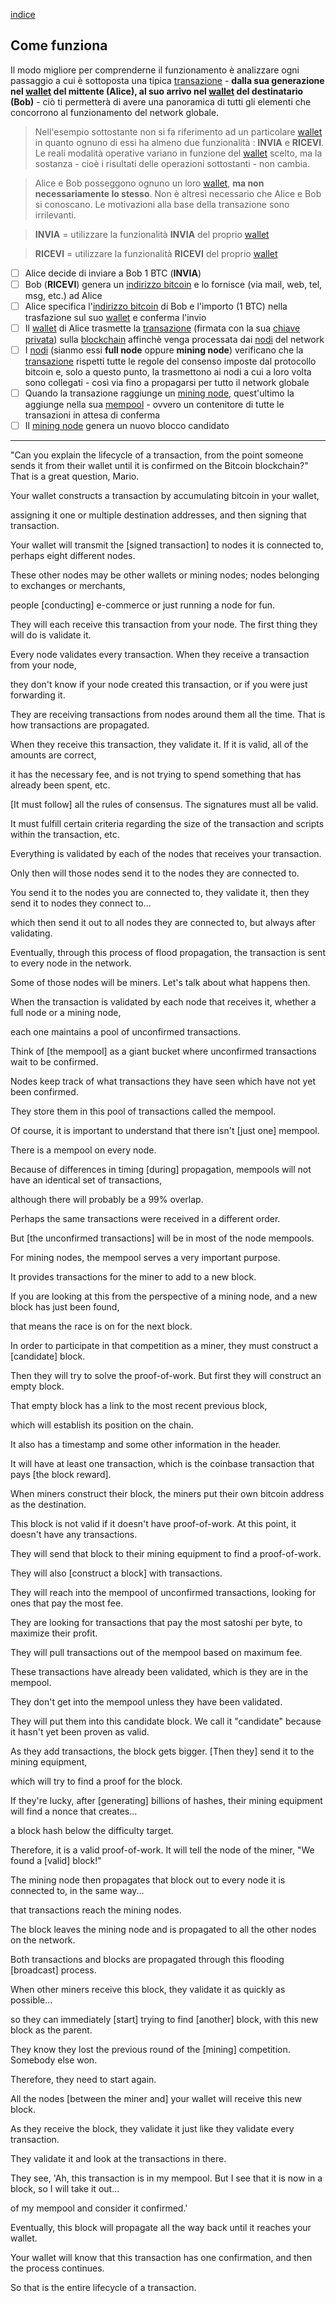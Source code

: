 [indice](README.md)
## Come funziona
Il modo migliore per comprenderne il funzionamento è analizzare ogni passaggio a cui è sottoposta una tipica [transazione](glossario.md#transazione) - __dalla sua generazione nel [wallet](glossario.md#wallet) del mittente  (Alice), al suo arrivo nel [wallet](glossario.md#wallet) del destinatario (Bob)__ - ciò ti permetterà di avere una panoramica di tutti gli elementi che concorrono al funzionamento del network globale.

> Nell'esempio sottostante non si fa riferimento ad un particolare [wallet](glossario.md#wallet) in quanto ognuno di essi ha almeno due funzionalità : __INVIA__ e __RICEVI__. Le reali modalità operative variano in funzione del [wallet](glossario.md#wallet) scelto, ma la sostanza - cioè i risultati delle operazioni sottostanti - non cambia.

> Alice e Bob posseggono ognuno un loro [wallet](glossario.md#wallet), __ma non necessariamente lo stesso__. Non è altresì necessario che Alice e Bob si conoscano. Le motivazioni alla base della transazione sono irrilevanti.

> __INVIA__ = utilizzare la funzionalità __INVIA__ del proprio [wallet](glossario.md#wallet)

> __RICEVI__ = utilizzare la funzionalità __RICEVI__ del proprio [wallet](glossario.md#wallet)

- [ ] Alice decide di inviare a Bob 1 BTC (__INVIA__)
- [ ] Bob (__RICEVI__) genera un [indirizzo bitcoin](glossario.md#address) e lo fornisce (via mail, web, tel, msg, etc.) ad Alice 
- [ ] Alice specifica l'[indirizzo bitcoin](glossario.md#address) di Bob e l'importo (1 BTC) nella trasfazione sul suo [wallet](glossario.md#wallet) e conferma l'invio
- [ ] Il [wallet](glossario.md#wallet) di Alice trasmette la [transazione](glossario.md#transazione) (firmata con la sua [chiave privata](glossario.md#pkey)) sulla [blockchain](glossario.md#blockchain) affinchè venga processata dai [nodi](glossario.md#fullnode) del network
- [ ] I [nodi](glossario.md#fullnode) (sianmo essi __full node__ oppure __mining node__) verificano che la [transazione](glossario.md#transazione) rispetti tutte le regole del consenso imposte dal protocollo bitcoin e, solo a questo punto, la trasmettono ai nodi a cui a loro volta sono collegati - così via fino a propagarsi per tutto il network globale
- [ ] Quando la transazione raggiunge un [mining node](glossario.md#miningnode), quest'ultimo la aggiunge nella sua [mempool](glossario.md#mempool) - ovvero un contenitore di tutte le transazioni in attesa di conferma
- [ ] Il [mining node](glossario.md#miningnode) genera un nuovo blocco candidato 

***
"Can you explain the lifecycle of a transaction,
from the point someone sends it from their wallet
until it is confirmed on the Bitcoin
blockchain?" That is a great question, Mario.

Your wallet constructs a transaction
by accumulating bitcoin in your wallet,

assigning it one or multiple destination 
addresses, and then signing that transaction.

Your wallet will transmit the [signed transaction] to
nodes it is connected to, perhaps eight different nodes.

These other nodes may be other wallets or mining
nodes; nodes belonging to exchanges or merchants,

people [conducting] e-commerce
or just running a node for fun.

They will each receive this transaction from your node.
The first thing they will do is validate it.

Every node validates every transaction. 
When they receive a transaction from your node,

they don't know if your node created this 
transaction, or if you were just forwarding it.

They are receiving transactions from nodes around them
all the time. That is how transactions are propagated.

When they receive this transaction, they validate it.
If it is valid, all of the amounts are correct,

it has the necessary fee, and is not trying to
spend something that has already been spent, etc.

[It must follow] all the rules of consensus. 
The signatures must all be valid.

It must fulfill certain criteria regarding the size of the
transaction and scripts within the transaction, etc.

Everything is validated by each of the 
nodes that receives your transaction.

Only then will those nodes send it
to the nodes they are connected to.

You send it to the nodes you are connected to, they
validate it, then they send it to nodes they connect to...

which then send it out to all nodes they 
are connected to, but always after validating.

Eventually, through this process of flood propagation,
the transaction is sent to every node in the network.

Some of those nodes will be miners.
Let's talk about what happens then.

When the transaction is validated by each node
that receives it, whether a full node or a mining node,

each one maintains a pool of unconfirmed transactions.

Think of [the mempool] as a giant bucket where 
unconfirmed transactions wait to be confirmed.

Nodes keep track of what transactions they
have seen which have not yet been confirmed.

They store them in this pool of 
transactions called the mempool.

Of course, it is important to understand 
that there isn't [just one] mempool.

There is a mempool on every node.

Because of differences in timing [during] propagation,
mempools will not have an identical set of transactions,

although there will probably be a 99% overlap.

Perhaps the same transactions
were received in a different order.

But [the unconfirmed transactions]
will be in most of the node mempools.

For mining nodes, the mempool
serves a very important purpose.

It provides transactions for
the miner to add to a new block.

If you are looking at this from the perspective of
a mining node, and a new block has just been found,

that means the race is on for the next block.

In order to participate in that competition as a miner,
they must construct a [candidate] block.

Then they will try to solve the proof-of-work.
But first they will construct an empty block.

That empty block has a link to
the most recent previous block,

which will establish its position on the chain.

It also has a timestamp and some
other information in the header.

It will have at least one transaction, which is the
coinbase transaction that pays [the block reward].

When miners construct their block, the miners
put their own bitcoin address as the destination.

This block is not valid if it doesn't have proof-of-work.
At this point, it doesn't have any transactions.

They will send that block to their mining 
equipment to find a proof-of-work.

They will also [construct a block] with transactions.

They will reach into the mempool of unconfirmed
transactions, looking for ones that pay the most fee.

They are looking for transactions that pay the
most satoshi per byte, to maximize their profit.

They will pull transactions out of the 
mempool based on maximum fee.

These transactions have already been validated,
which is they are in the mempool.

They don't get into the mempool
unless they have been validated.

They will put them into this candidate block. We call it
"candidate" because it hasn't yet been proven as valid.

As they add transactions, the block gets bigger.
[Then they] send it to the mining equipment,

which will try to find a proof for the block.

If they're lucky, after [generating] billions of hashes,
their mining equipment will find a nonce that creates...

a block hash below the difficulty target.

Therefore, it is a valid proof-of-work. It will tell
the node of the miner, "We found a [valid] block!"

The mining node then propagates that block out
to every node it is connected to, in the same way...

that transactions reach the mining nodes.

The block leaves the mining node and is 
propagated to all the other nodes on the network.

Both transactions and blocks are propagated
through this flooding [broadcast] process.

When other miners receive this block, 
they validate it as quickly as possible...

so they can immediately [start] trying to find
[another] block, with this new block as the parent.

They know they lost the previous round of 
the [mining] competition. Somebody else won.

Therefore, they need to start again.

All the nodes [between the miner and] 
your wallet will receive this new block.

As they receive the block, they validate it 
just like they validate every transaction.

They validate it and look at the transactions in there.

They see, 'Ah, this transaction is in my mempool.
But I see that it is now in a block, so I will take it out...

of my mempool and consider it confirmed.'

Eventually, this block will propagate all
the way back until it reaches your wallet.

Your wallet will know that this transaction has
one confirmation, and then the process continues.

So that is the entire lifecycle of a transaction.

